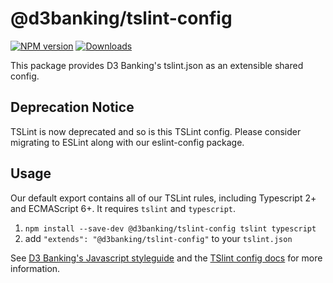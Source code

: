 # @d3banking/tslint-config

[![NPM version](https://img.shields.io/npm/v/@d3banking/tslint-config.svg?style=flat)](https://www.npmjs.com/package/@d3banking/tslint-config)
[![Downloads](https://img.shields.io/npm/dm/@d3banking/tslint-config.svg)](https://www.npmjs.com/package/@d3banking/tslint-config)

This package provides D3 Banking's tslint.json as an extensible shared config.

## Deprecation Notice

TSLint is now deprecated and so is this TSLint config.
Please consider migrating to ESLint along with our eslint-config package.

## Usage

Our default export contains all of our TSLint rules, including Typescript 2+ and ECMAScript 6+. It requires `tslint` and `typescript`.

1. `npm install --save-dev @d3banking/tslint-config tslint typescript`
2. add `"extends": "@d3banking/tslint-config"` to your `tslint.json`

See [D3 Banking's Javascript styleguide](https://github.com/LodoSoftware/javascript-style-guide) and
the [TSlint config docs](https://palantir.github.io/tslint/usage/configuration/)
for more information.
